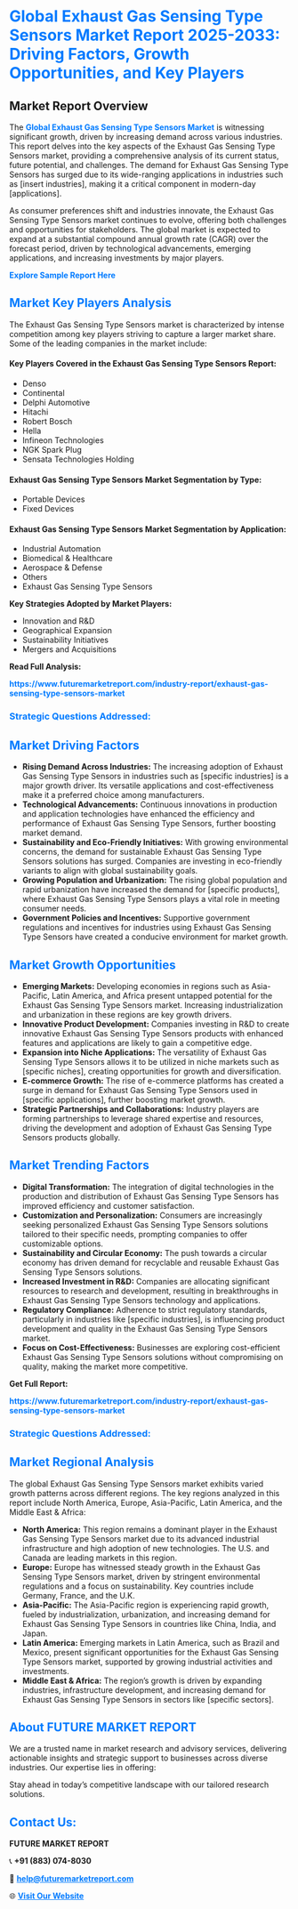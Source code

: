 <h1 style="color: #007BFF;">Global Exhaust Gas Sensing Type Sensors Market Report 2025-2033: Driving Factors, Growth Opportunities, and Key Players</h1>

<section id="overview">
<h2>Market Report Overview</h2>
<p>The <a href="https://www.futuremarketreport.com/industry-report/exhaust-gas-sensing-type-sensors-market" style="color: #007BFF; text-decoration: none;"><strong>Global Exhaust Gas Sensing Type Sensors Market</strong></a> is witnessing significant growth, driven by increasing demand across various industries. This report delves into the key aspects of the Exhaust Gas Sensing Type Sensors market, providing a comprehensive analysis of its current status, future potential, and challenges. The demand for Exhaust Gas Sensing Type Sensors has surged due to its wide-ranging applications in industries such as [insert industries], making it a critical component in modern-day [applications].</p>
<p>As consumer preferences shift and industries innovate, the Exhaust Gas Sensing Type Sensors market continues to evolve, offering both challenges and opportunities for stakeholders. The global market is expected to expand at a substantial compound annual growth rate (CAGR) over the forecast period, driven by technological advancements, emerging applications, and increasing investments by major players.</p>
</section>

<section id="overview">
<p><a href="https://www.futuremarketreport.com/request-sample/reportId=111523" style="color: #007BFF; text-decoration: none;"><strong>Explore Sample Report Here</strong></a></p>
</section>

<section id="key-players">
<h2 style="color: #007BFF;">Market Key Players Analysis</h2>
<p>The Exhaust Gas Sensing Type Sensors market is characterized by intense competition among key players striving to capture a larger market share. Some of the leading companies in the market include:</p>
<h4>Key Players Covered in the Exhaust Gas Sensing Type Sensors Report:</h4>
<ul><li>Denso</li><li>Continental</li><li>Delphi Automotive</li><li>Hitachi</li><li>Robert Bosch</li><li>Hella</li><li>Infineon Technologies</li><li>NGK Spark Plug</li><li>Sensata Technologies Holding</li></ul>
<h4>Exhaust Gas Sensing Type Sensors Market Segmentation by Type:</h4>
<ul><li>Portable Devices</li><li>Fixed Devices</li></ul>

<h4>Exhaust Gas Sensing Type Sensors Market Segmentation by Application:</h4>
<ul><li>Industrial Automation</li><li>Biomedical &amp; Healthcare</li><li>Aerospace &amp; Defense</li><li>Others</li><li>Exhaust Gas Sensing Type Sensors</li></ul>
<p><strong>Key Strategies Adopted by Market Players:</strong></p>
<ul>
<li>Innovation and R&D</li>
<li>Geographical Expansion</li>
<li>Sustainability Initiatives</li>
<li>Mergers and Acquisitions</li>
</ul>
</section>

<section>
<p><strong>Read Full Analysis: </strong></p><a href="https://www.futuremarketreport.com/industry-report/exhaust-gas-sensing-type-sensors-market" style="color: #007BFF; text-decoration: none;"><strong>https://www.futuremarketreport.com/industry-report/exhaust-gas-sensing-type-sensors-market</strong></a>
<h3 style="color: #007BFF;">Strategic Questions Addressed:</h3>
</section>

<section id="driving-factors">
<h2 style="color: #007BFF;">Market Driving Factors</h2>
<ul>
<li><strong>Rising Demand Across Industries:</strong> The increasing adoption of Exhaust Gas Sensing Type Sensors in industries such as [specific industries] is a major growth driver. Its versatile applications and cost-effectiveness make it a preferred choice among manufacturers.</li>
<li><strong>Technological Advancements:</strong> Continuous innovations in production and application technologies have enhanced the efficiency and performance of Exhaust Gas Sensing Type Sensors, further boosting market demand.</li>
<li><strong>Sustainability and Eco-Friendly Initiatives:</strong> With growing environmental concerns, the demand for sustainable Exhaust Gas Sensing Type Sensors solutions has surged. Companies are investing in eco-friendly variants to align with global sustainability goals.</li>
<li><strong>Growing Population and Urbanization:</strong> The rising global population and rapid urbanization have increased the demand for [specific products], where Exhaust Gas Sensing Type Sensors plays a vital role in meeting consumer needs.</li>
<li><strong>Government Policies and Incentives:</strong> Supportive government regulations and incentives for industries using Exhaust Gas Sensing Type Sensors have created a conducive environment for market growth.</li>
</ul>
</section>

<section id="growth-opportunities">
<h2 style="color: #007BFF;">Market Growth Opportunities</h2>
<ul>
<li><strong>Emerging Markets:</strong> Developing economies in regions such as Asia-Pacific, Latin America, and Africa present untapped potential for the Exhaust Gas Sensing Type Sensors market. Increasing industrialization and urbanization in these regions are key growth drivers.</li>
<li><strong>Innovative Product Development:</strong> Companies investing in R&D to create innovative Exhaust Gas Sensing Type Sensors products with enhanced features and applications are likely to gain a competitive edge.</li>
<li><strong>Expansion into Niche Applications:</strong> The versatility of Exhaust Gas Sensing Type Sensors allows it to be utilized in niche markets such as [specific niches], creating opportunities for growth and diversification.</li>
<li><strong>E-commerce Growth:</strong> The rise of e-commerce platforms has created a surge in demand for Exhaust Gas Sensing Type Sensors used in [specific applications], further boosting market growth.</li>
<li><strong>Strategic Partnerships and Collaborations:</strong> Industry players are forming partnerships to leverage shared expertise and resources, driving the development and adoption of Exhaust Gas Sensing Type Sensors products globally.</li>
</ul>
</section>

<section id="trending-factors">
<h2 style="color: #007BFF;">Market Trending Factors</h2>
<ul>
<li><strong>Digital Transformation:</strong> The integration of digital technologies in the production and distribution of Exhaust Gas Sensing Type Sensors has improved efficiency and customer satisfaction.</li>
<li><strong>Customization and Personalization:</strong> Consumers are increasingly seeking personalized Exhaust Gas Sensing Type Sensors solutions tailored to their specific needs, prompting companies to offer customizable options.</li>
<li><strong>Sustainability and Circular Economy:</strong> The push towards a circular economy has driven demand for recyclable and reusable Exhaust Gas Sensing Type Sensors solutions.</li>
<li><strong>Increased Investment in R&D:</strong> Companies are allocating significant resources to research and development, resulting in breakthroughs in Exhaust Gas Sensing Type Sensors technology and applications.</li>
<li><strong>Regulatory Compliance:</strong> Adherence to strict regulatory standards, particularly in industries like [specific industries], is influencing product development and quality in the Exhaust Gas Sensing Type Sensors market.</li>
<li><strong>Focus on Cost-Effectiveness:</strong> Businesses are exploring cost-efficient Exhaust Gas Sensing Type Sensors solutions without compromising on quality, making the market more competitive.</li>
</ul>
</section>

<section>
<p><strong>Get Full Report: </strong></p><a href="https://www.futuremarketreport.com/industry-report/exhaust-gas-sensing-type-sensors-market" style="color: #007BFF; text-decoration: none;"><strong>https://www.futuremarketreport.com/industry-report/exhaust-gas-sensing-type-sensors-market</strong></a>
<h3 style="color: #007BFF;">Strategic Questions Addressed:</h3>
</section>


<section id="regional-analysis">
<h2 style="color: #007BFF;">Market Regional Analysis</h2>
<p>The global Exhaust Gas Sensing Type Sensors market exhibits varied growth patterns across different regions. The key regions analyzed in this report include North America, Europe, Asia-Pacific, Latin America, and the Middle East & Africa:</p>
<ul>
<li><strong>North America:</strong> This region remains a dominant player in the Exhaust Gas Sensing Type Sensors market due to its advanced industrial infrastructure and high adoption of new technologies. The U.S. and Canada are leading markets in this region.</li>
<li><strong>Europe:</strong> Europe has witnessed steady growth in the Exhaust Gas Sensing Type Sensors market, driven by stringent environmental regulations and a focus on sustainability. Key countries include Germany, France, and the U.K.</li>
<li><strong>Asia-Pacific:</strong> The Asia-Pacific region is experiencing rapid growth, fueled by industrialization, urbanization, and increasing demand for Exhaust Gas Sensing Type Sensors in countries like China, India, and Japan.</li>
<li><strong>Latin America:</strong> Emerging markets in Latin America, such as Brazil and Mexico, present significant opportunities for the Exhaust Gas Sensing Type Sensors market, supported by growing industrial activities and investments.</li>
<li><strong>Middle East & Africa:</strong> The region’s growth is driven by expanding industries, infrastructure development, and increasing demand for Exhaust Gas Sensing Type Sensors in sectors like [specific sectors].</li>
</ul>
</section>

<footer>
<h2 style="color: #007BFF;">About FUTURE MARKET REPORT</h2>
<p>We are a trusted name in market research and advisory services, delivering actionable insights and strategic support to businesses across diverse industries. Our expertise lies in offering:</p>

<p>Stay ahead in today’s competitive landscape with our tailored research solutions.</p>

<h2 style="color: #007BFF;">Contact Us:</h2>
<p><strong>FUTURE MARKET REPORT</strong></p>
<p>📞 <strong>+91 (883) 074-8030</strong></p>
<p>📧 <strong><a href="mailto:help@futuremarketreport.com" style="color: #007BFF;">help@futuremarketreport.com</a></strong></p>
<p>🌐 <strong><a href="https://www.futuremarketreport.com/" style="color: #007BFF;">Visit Our Website</a></strong></p>
</footer>